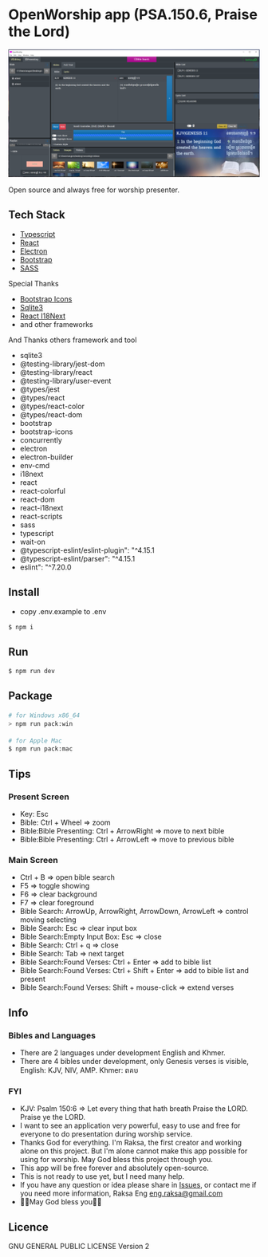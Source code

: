 # OpenWorship app (PSA.150.6, Praise the Lord)

![OpenWorship app 01/30/22](./docs/open-worship-app-01-30-22.png)

Open source and always free for worship presenter.

## Tech Stack
* [Typescript](https://www.typescriptlang.org/)
* [React](https://reactjs.org/)
* [Electron](https://www.electronjs.org/)
* [Bootstrap](https://getbootstrap.com/)
* [SASS](https://sass-lang.com/)

Special Thanks
* [Bootstrap Icons](https://icons.getbootstrap.com/)
* [Sqlite3](https://www.sqlite.org/index.html)
* [React I18Next](https://react.i18next.com/)
* and other frameworks

And Thanks others framework and tool
* sqlite3
* @testing-library/jest-dom
* @testing-library/react
* @testing-library/user-event
* @types/jest
* @types/react
* @types/react-color
* @types/react-dom
* bootstrap
* bootstrap-icons
* concurrently
* electron
* electron-builder
* env-cmd
* i18next
* react
* react-colorful
* react-dom
* react-i18next
* react-scripts
* sass
* typescript
* wait-on
* @typescript-eslint/eslint-plugin": "^4.15.1
* @typescript-eslint/parser": "^4.15.1
* eslint": "^7.20.0

## Install

* copy .env.example to .env

```bash
$ npm i
```

## Run

```bash
$ npm run dev
```
## Package

```bash
# for Windows x86_64
> npm run pack:win

# for Apple Mac
$ npm run pack:mac
```
## Tips

### Present Screen

* Key: Esc
* Bible: Ctrl + Wheel => zoom
* Bible:Bible Presenting: Ctrl + ArrowRight => move to next bible
* Bible:Bible Presenting: Ctrl + ArrowLeft => move to previous bible

### Main Screen

* Ctrl + B => open bible search
* F5 => toggle showing
* F6 => clear background
* F7 => clear foreground
* Bible Search: ArrowUp, ArrowRight, ArrowDown, ArrowLeft => control moving selecting
* Bible Search: Esc => clear input box
* Bible Search:Empty Input Box: Esc => close
* Bible Search: Ctrl + q => close
* Bible Search: Tab => next target
* Bible Search:Found Verses: Ctrl + Enter => add to bible list
* Bible Search:Found Verses: Ctrl + Shift + Enter => add to bible list and present
* Bible Search:Found Verses: Shift + mouse-click => extend verses

## Info

### Bibles and Languages

* There are 2 languages under development English and Khmer.
* There are 4 bibles under development, only Genesis verses is visible, English: KJV, NIV, AMP. Khmer: ពគប

### FYI

* KJV: Psalm 150:6
 => Let every thing that hath breath Praise the LORD. Praise ye the LORD.
* I want to see an application very powerful, easy to use and free for everyone to do presentation during worship service.
* Thanks God for everything. I'm Raksa, the first creator and working alone on this project. But I'm alone cannot make this app possible for using for worship. May God bless this project through you.
* This app will be free forever and absolutely open-source.
* This is not ready to use yet, but I need many help.
* If you have any question or idea please share in [Issues](https://github.com/OpenWorshipApp/open-worship-app-dt/issues), or contact me if you need more information, Raksa Eng <eng.raksa@gmail.com>
* 🙏🏻May God bless you🙏🏻

## Licence

GNU GENERAL PUBLIC LICENSE Version 2